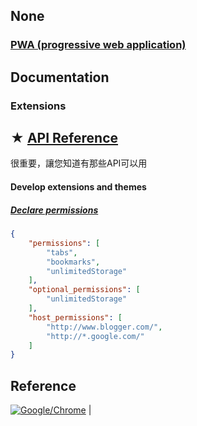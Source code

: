 ## None

### [PWA (progressive web application)](https://en.wikipedia.org/wiki/Progressive_web_application)


## Documentation

### Extensions

## ★ [API Reference](https://developer.chrome.com/docs/extensions/reference/)

很重要，讓您知道有那些API可以用

#### Develop extensions and themes

##### [Declare permissions](https://developer.chrome.com/docs/extensions/mv3/declare_permissions/)

```json
{
    "permissions": [
        "tabs",
        "bookmarks",
        "unlimitedStorage"
    ],
    "optional_permissions": [
        "unlimitedStorage"
    ],
    "host_permissions": [
        "http://www.blogger.com/",
        "http://*.google.com/"
    ]
}
```


## Reference
[![Google/Chrome](https://github-readme-stats.vercel.app/api/pin?username=GoogleChrome&repo=chrome-extensions-samples)](https://github.com/GoogleChrome/chrome-extensions-samples/tree/main/tutorials) |
